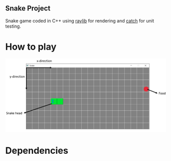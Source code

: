 ## Snake Project
Snake game coded in C++ using [raylib](https://www.raylib.com/) for rendering and [catch](https://github.com/catchorg/Catch2/tree/Catch1.x) for unit testing.

# How to play
![Game window with annotations](images/game_grafic.PNG)

# Dependencies





